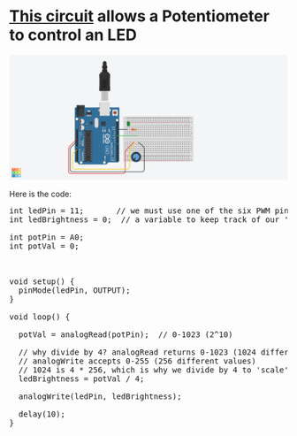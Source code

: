 # [This circuit](https://www.tinkercad.com/things/kDyemUm2tMY-copy-of-mti-wk-1-homework-activity-potentiometer-led-brightness/editel?sharecode=vJ5iTFlidiakGMozK8gAvFgvLlHGYkCWnw3Ac37gmdo) allows a Potentiometer to control an LED
<img src="MTI_Potentiometer_LEDbrightness.png" />

Here is the code:
<pre>int ledPin = 11;		// we must use one of the six PWM pins for this (3,5,6,9,10,11)
int ledBrightness = 0;	// a variable to keep track of our 'brightness' cycling over and over

int potPin = A0;
int potVal = 0;



void setup() {
  pinMode(ledPin, OUTPUT);
}

void loop() {

  potVal = analogRead(potPin);  // 0-1023 (2^10)
  
  // why divide by 4? analogRead returns 0-1023 (1024 different values)
  // analogWrite accepts 0-255 (256 different values)
  // 1024 is 4 * 256, which is why we divide by 4 to 'scale' the sensed value range to the output
  ledBrightness = potVal / 4;		
    
  analogWrite(ledPin, ledBrightness);
  
  delay(10);
}
</pre>


  
